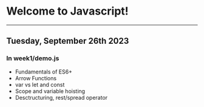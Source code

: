 # Welcome to Javascript!

***

## Tuesday, September 26th 2023
### In week1/demo.js
- Fundamentals of ES6+
- Arrow Functions
- var vs let and const
- Scope and variable hoisting
- Desctructuring, rest/spread operator